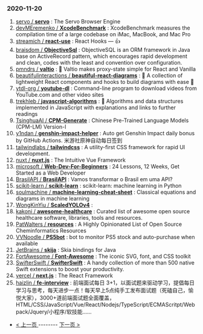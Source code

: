 ### 2020-11-20 
1. [
        servo /
**servo**](https://github.com/servo/servo) : The Servo Browser Engine
1. [
        devMEremenko /
**XcodeBenchmark**](https://github.com/devMEremenko/XcodeBenchmark) : XcodeBenchmark measures the compilation time of a large codebase on iMac, MacBook, and Mac Pro
1. [
        streamich /
**react-use**](https://github.com/streamich/react-use) : React Hooks — 👍
1. [
        braisdom /
**ObjectiveSql**](https://github.com/braisdom/ObjectiveSql) : ObjectiveSQL is an ORM framework in Java base on ActiveRecord pattern, which encourages rapid development and clean, codes with the least and convention over configuration.
1. [
        pmndrs /
**valtio**](https://github.com/pmndrs/valtio) : 💊 Valtio makes proxy-state simple for React and Vanilla
1. [
        beautifulinteractions /
**beautiful-react-diagrams**](https://github.com/beautifulinteractions/beautiful-react-diagrams) : 💎 A collection of lightweight React components and hooks to build diagrams with ease 💎
1. [
        ytdl-org /
**youtube-dl**](https://github.com/ytdl-org/youtube-dl) : Command-line program to download videos from YouTube.com and other video sites
1. [
        trekhleb /
**javascript-algorithms**](https://github.com/trekhleb/javascript-algorithms) : 📝 Algorithms and data structures implemented in JavaScript with explanations and links to further readings
1. [
        TsinghuaAI /
**CPM-Generate**](https://github.com/TsinghuaAI/CPM-Generate) : Chinese Pre-Trained Language Models (CPM-LM) Version-I
1. [
        y1ndan /
**genshin-impact-helper**](https://github.com/y1ndan/genshin-impact-helper) : Auto get Genshin Impact daily bonus by GitHub Actions. 米游社原神自动每日签到
1. [
        tailwindlabs /
**tailwindcss**](https://github.com/tailwindlabs/tailwindcss) : A utility-first CSS framework for rapid UI development.
1. [
        nuxt /
**nuxt.js**](https://github.com/nuxt/nuxt.js) : The Intuitive Vue Framework
1. [
        microsoft /
**Web-Dev-For-Beginners**](https://github.com/microsoft/Web-Dev-For-Beginners) : 24 Lessons, 12 Weeks, Get Started as a Web Developer
1. [
        BrasilAPI /
**BrasilAPI**](https://github.com/BrasilAPI/BrasilAPI) : Vamos transformar o Brasil em uma API?
1. [
        scikit-learn /
**scikit-learn**](https://github.com/scikit-learn/scikit-learn) : scikit-learn: machine learning in Python
1. [
        soulmachine /
**machine-learning-cheat-sheet**](https://github.com/soulmachine/machine-learning-cheat-sheet) : Classical equations and diagrams in machine learning
1. [
        WongKinYiu /
**ScaledYOLOv4**](https://github.com/WongKinYiu/ScaledYOLOv4) : 
1. [
        kakoni /
**awesome-healthcare**](https://github.com/kakoni/awesome-healthcare) : Curated list of awesome open source healthcare software, libraries, tools and resources.
1. [
        PatWalters /
**resources**](https://github.com/PatWalters/resources) : A Highly Opinionated List of Open Source Cheminformatics Resources
1. [
        VVNoodle /
**PS5bot**](https://github.com/VVNoodle/PS5bot) : bot to monitor PS5 stock and auto-purchase when available
1. [
        JetBrains /
**skija**](https://github.com/JetBrains/skija) : Skia bindings for Java
1. [
        FortAwesome /
**Font-Awesome**](https://github.com/FortAwesome/Font-Awesome) : The iconic SVG, font, and CSS toolkit
1. [
        SwifterSwift /
**SwifterSwift**](https://github.com/SwifterSwift/SwifterSwift) : A handy collection of more than 500 native Swift extensions to boost your productivity.
1. [
        vercel /
**next.js**](https://github.com/vercel/next.js) : The React Framework
1. [
        haizlin /
**fe-interview**](https://github.com/haizlin/fe-interview) : 前端面试每日 3+1，以面试题来驱动学习，提倡每日学习与思考，每天进步一点！每天早上5点纯手工发布面试题（死磕自己，愉悦大家），3000+道前端面试题全面覆盖，HTML/CSS/JavaScript/Vue/React/Nodejs/TypeScript/ECMAScritpt/Webpack/Jquery/小程序/软技能…… 

- [ < 上一页 ](https://github.com/able8/github-trending-daily-record/blob/master/2020-11-19.md) -------- [ 下一页 > ](https://github.com/able8/github-trending-daily-record/blob/master/2020-11-21.md)